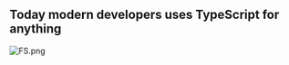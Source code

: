 ## Today modern developers uses TypeScript for anything

![FS.png](/.attachments/FS-4decfbf2-541c-407d-a3c9-138d6c73392f.png)